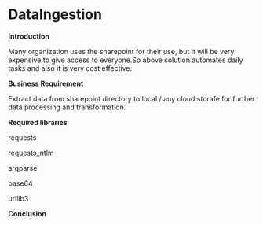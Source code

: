# DataIngestion
**Introduction**

Many organization uses the sharepoint for their use, but it will be very expensive to give access to everyone.So above solution automates daily tasks and also it is very cost effective. 

**Business Requirement**

Extract data from sharepoint directory to local / any cloud storafe for further data processing and transformation.

**Required libraries**

requests

requests_ntlm

argparse

base64

urllib3


**Conclusion**

